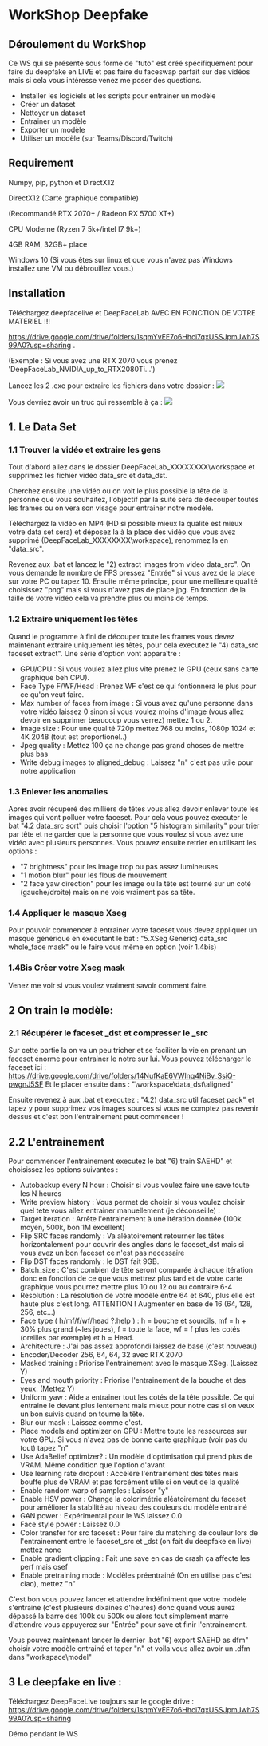 # WorkShop Deepfake
## Déroulement du WorkShop

Ce WS qui se présente sous forme de "tuto" est créé spécifiquement pour faire du deepfake en LIVE et pas faire du faceswap parfait sur des vidéos mais si cela vous intéresse venez me poser des questions.

- Installer les logiciels et les scripts pour entrainer un modèle
- Créer un dataset
- Nettoyer un dataset 
- Entrainer un modèle
- Exporter un modèle
- Utiliser un modèle (sur Teams/Discord/Twitch)

## Requirement
Numpy, pip, python et DirectX12

DirectX12 (Carte graphique compatible)

(Recommandé RTX 2070+ / Radeon RX 5700 XT+)

CPU Moderne (Ryzen 7 5k+/intel I7 9k+)

4GB RAM, 32GB+ place

Windows 10
(Si vous êtes sur linux et que vous n'avez pas Windows installez une VM ou débrouillez vous.)

## Installation

Téléchargez deepfacelive et DeepFaceLab AVEC EN FONCTION DE VOTRE MATERIEL !!!

https://drive.google.com/drive/folders/1sqmYvEE7o6Hhci7qxUSSJpmJwh7S99A0?usp=sharing .

(Exemple : Si vous avez une RTX 2070 vous prenez 'DeepFaceLab_NVIDIA_up_to_RTX2080Ti...')

Lancez les 2 .exe pour extraire les fichiers dans votre dossier :
![](md_assets/Install.png)

Vous devriez avoir un truc qui ressemble à ça :
![](md_assets/Directory.png)

## 1. Le Data Set  

### 1.1 Trouver la vidéo et extraire les gens

Tout d'abord allez dans le dossier DeepFaceLab_XXXXXXXX\workspace et supprimez les fichier vidéo data_src et data_dst.

Cherchez ensuite une vidéo ou on voit le plus possible la tête de la personne que vous souhaitez,
l'objectif par la suite sera de découper toutes les frames ou on vera son visage pour entrainer notre modèle.

Téléchargez la vidéo en MP4 (HD si possible mieux la qualité est mieux votre data set sera) et déposez la à la place des vidéo que vous avez supprimé (DeepFaceLab_XXXXXXXX\workspace), renommez la en "data_src".

Revenez aux .bat et lancez le "2) extract images from video data_src".
On vous demande le nombre de FPS pressez "Entrée" si vous avez de la place sur votre PC ou tapez 10.
Ensuite même principe, pour une meilleure qualité choisissez "png" mais si vous n'avez pas de place jpg.
En fonction de la taille de votre vidéo cela va prendre plus ou moins de temps.

### 1.2 Extraire uniquement les têtes

Quand le programme à fini de découper toute les frames vous devez maintenant extraire uniquement les têtes, pour cela executez le "4) data_src faceset extract".
Une série d'option vont apparaître :
- GPU/CPU :  Si vous voulez allez plus vite prenez le GPU (ceux sans carte graphique beh CPU).
- Face Type F/WF/Head : Prenez WF c'est ce qui fontionnera le plus pour ce qu'on veut faire.
- Max number of faces from image : Si vous avez qu'une personne dans votre vidéo laissez 0 sinon si vous voulez moins d'image (vous allez devoir en supprimer beaucoup vous verrez) mettez 1 ou 2.
- Image size : Pour une qualité 720p mettez 768 ou moins, 1080p 1024 et 4K 2048 (tout est proportionel..)
- Jpeg quality : Mettez 100 ça ne change pas grand choses de mettre plus bas
- Write debug images to aligned_debug : Laissez "n" c'est pas utile pour notre application

### 1.3 Enlever les anomalies

Après avoir récupéré des milliers de têtes vous allez devoir enlever toute les images qui vont polluer votre faceset.
Pour cela vous pouvez executer le bat "4.2 data_src sort" puis choisir l'option "5 histogram similarity" pour trier par tête et ne garder que la personne que vous voulez si vous avez une vidéo avec plusieurs personnes.
Vous pouvez ensuite retrier en utilisant les options : 
- "7 brightness" pour les image trop ou pas assez lumineuses
- "1 motion blur" pour les flous de mouvement
- "2 face yaw direction" pour les image ou la tête est tourné sur un coté (gauche/droite) mais on ne vois vraiment pas sa tête.

### 1.4 Appliquer le masque Xseg

Pour pouvoir commencer à entrainer votre faceset vous devez appliquer un masque générique en executant le bat :
"5.XSeg Generic) data_src whole_face mask" ou le faire vous même en option (voir 1.4bis)

### 1.4Bis Créer votre Xseg mask

Venez me voir si vous voulez vraiment savoir comment faire.

## 2 On train le modèle:

### 2.1 Récupérer le faceset _dst et compresser le _src

Sur cette partie la on va un peu tricher et se faciliter la vie en prenant un faceset énorme pour entrainer le notre sur lui. 
Vous pouvez télécharger le faceset ici :
https://drive.google.com/drive/folders/14NufKaE6VWlnq4NiBv_SsiQ-pwgnJ5SF
Et le placer ensuite dans : "\workspace\data_dst\aligned"

Ensuite revenez à aux .bat et executez : "4.2) data_src util faceset pack" et tapez y pour supprimez vos images sources si vous ne comptez pas revenir dessus et c'est bon l'entrainement peut commencer !

## 2.2 L'entrainement

Pour commencer l'entrainement executez le bat "6) train SAEHD" et choisissez les options suivantes :
- Autobackup every N hour : Choisir si vous voulez faire une save toute les N heures
- Write preview history : Vous permet de choisir si vous voulez choisir quel tete vous allez entrainer manuellement (je déconseille) :
- Target iteration : Arrête l'entrainement à une itération donnée (100k moyen, 500k, bon 1M excellent)
- Flip SRC faces randomly : Va aléatoirement retourner les têtes horizontalement pour couvrir des angles dans le faceset_dst mais si vous avez un bon faceset ce n'est pas necessaire
- Flip DST faces randomly : le DST fait 9GB.
- Batch_size : C'est combien de tête seront comparée à chaque itération donc en fonction de ce que vous mettrez plus tard et de votre carte graphique vous pourrez mettre plus 10 ou 12 ou au contraire 6-4
- Resolution : La résolution de votre modèle entre 64 et 640, plus elle est haute plus c'est long. ATTENTION ! Augmenter en base de 16 (64, 128, 256, etc...)
- Face type ( h/mf/f/wf/head ?:help ) : h = bouche et sourcils, mf = h + 30% plus grand (~les joues), f = toute la face, wf = f plus les cotés (oreilles par exemple) et h = Head.
- Architecture : J'ai pas assez approfondi laissez de base (c'est nouveau)
- Encoder/Decoder 256, 64, 64, 32 avec RTX 2070
- Masked training : Priorise l'entrainement avec le masque XSeg. (Laissez Y)
- Eyes and mouth priority : Priorise l'entrainement de la bouche et des yeux. (Mettez Y)
- Uniform_yaw : Aide a entrainer tout les cotés de la tête possible. Ce qui entraine le devant plus lentement mais mieux pour notre cas si on veux un bon suivis quand on tourne la tête.
- Blur our mask : Laissez comme c'est.
- Place models and optimizer on GPU : Mettre toute les ressources sur votre GPU. Si vous n'avez pas de bonne carte graphique (voir pas du tout) tapez "n"
- Use AdaBelief optimizer? : Un modèle d'optimisation qui prend plus de VRAM. Même condition que l'option d'avant
- Use learning rate dropout : Accélère l'entrainement des têtes mais bouffe plus de VRAM et pas forcément utile si on veut de la qualité 
- Enable random warp of samples : Laisser "y"
- Enable HSV power : Change la colorimétrie aléatoirement du faceset pour améliorer la stabilité au niveau des couleurs du modèle entrainé
- GAN power : Expérimental pour le WS laissez 0.0
- Face style power : Laissez 0.0
- Color transfer for src faceset : Pour faire du matching de couleur lors de l'entrainement entre le faceset_src et _dst (on fait du deepfake en live) mettez none
- Enable gradient clipping : Fait une save en cas de crash ça affecte les perf mais osef
- Enable pretraining mode : Modèles préentrainé (On en utilise pas c'est ciao), mettez "n"

C'est bon vous pouvez lancer et attendre indéfiniment que votre modèle s'entraine (c'est plusieurs dixaines d'heures) donc quand vous aurez dépassé la barre des 100k ou 500k ou alors tout simplement marre d'attendre vous appuyerez sur "Entrée" pour save et finir l'entrainement.

Vous pouvez maintenant lancer le dernier .bat "6) export SAEHD as dfm" choisir votre modèle entrainé et taper "n" et voila vous allez avoir un .dfm dans "workspace\model"

## 3 Le deepfake en live :

Téléchargez DeepFaceLive toujours sur le google drive : 
https://drive.google.com/drive/folders/1sqmYvEE7o6Hhci7qxUSSJpmJwh7S99A0?usp=sharing

Démo pendant le WS















